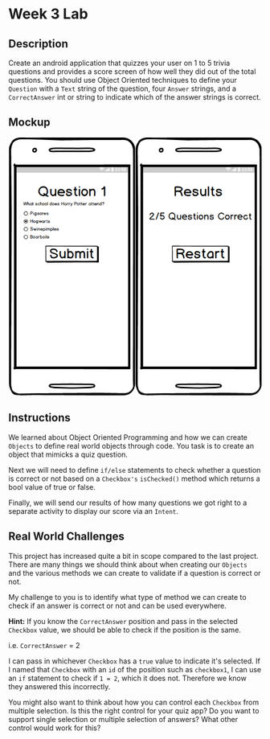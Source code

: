 # Week 3 Lab

## Description

Create an android application that quizzes your user on 1 to 5 trivia questions and provides a score screen of how well they did out of the total questions. You should use Object Oriented techniques to define your `Question` with a `Text` string of the question, four `Answer` strings, and a `CorrectAnswer` int or string to indicate which of the answer strings is correct.

## Mockup

![](../Images/Quiz-App.png)

## Instructions

We learned about Object Oriented Programming and how we can create `Objects` to define real world objects through code. You task is to create an object that mimicks a quiz question.

Next we will need to define `if/else` statements to check whether a question is correct or not based on a `Checkbox's` `isChecked()` method which returns a bool value of true or false.

Finally, we will send our results of how many questions we got right to a separate activity to display our score via an `Intent`.

## Real World Challenges

This project has increased quite a bit in scope compared to the last project. There are many things we should think about when creating our `Objects` and the various methods we can create to validate if a question is correct or not.

My challenge to you is to identify what type of method we can create to check if an answer is correct or not and can be used everywhere.

**Hint:** If you know the `CorrectAnswer` position and pass in the selected `Checkbox` value, we should be able to check if the position is the same.

i.e. `CorrectAnswer` = 2

I can pass in whichever `Checkbox` has a `true` value to indicate it's selected. If I named that `Checkbox` with an `id` of the position such as `checkbox1`, I can use an `if` statement to check if `1 = 2`, which it does not. Therefore we know they answered this incorrectly.

You might also want to think about how you can control each `Checkbox` from multiple selection. Is this the right control for your quiz app? Do you want to support single selection or multiple selection of answers? What other control would work for this?
